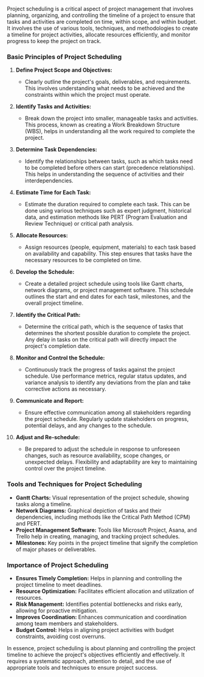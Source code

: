 Project scheduling is a critical aspect of project management that involves planning, organizing, and controlling the timeline of a project to ensure that tasks and activities are completed on time, within scope, and within budget. It involves the use of various tools, techniques, and methodologies to create a timeline for project activities, allocate resources efficiently, and monitor progress to keep the project on track.

### Basic Principles of Project Scheduling

1. **Define Project Scope and Objectives:**
   - Clearly outline the project's goals, deliverables, and requirements. This involves understanding what needs to be achieved and the constraints within which the project must operate.

2. **Identify Tasks and Activities:**
   - Break down the project into smaller, manageable tasks and activities. This process, known as creating a Work Breakdown Structure (WBS), helps in understanding all the work required to complete the project.

3. **Determine Task Dependencies:**
   - Identify the relationships between tasks, such as which tasks need to be completed before others can start (precedence relationships). This helps in understanding the sequence of activities and their interdependencies.

4. **Estimate Time for Each Task:**
   - Estimate the duration required to complete each task. This can be done using various techniques such as expert judgment, historical data, and estimation methods like PERT (Program Evaluation and Review Technique) or critical path analysis.

5. **Allocate Resources:**
   - Assign resources (people, equipment, materials) to each task based on availability and capability. This step ensures that tasks have the necessary resources to be completed on time.

6. **Develop the Schedule:**
   - Create a detailed project schedule using tools like Gantt charts, network diagrams, or project management software. This schedule outlines the start and end dates for each task, milestones, and the overall project timeline.

7. **Identify the Critical Path:**
   - Determine the critical path, which is the sequence of tasks that determines the shortest possible duration to complete the project. Any delay in tasks on the critical path will directly impact the project's completion date.

8. **Monitor and Control the Schedule:**
   - Continuously track the progress of tasks against the project schedule. Use performance metrics, regular status updates, and variance analysis to identify any deviations from the plan and take corrective actions as necessary.

9. **Communicate and Report:**
   - Ensure effective communication among all stakeholders regarding the project schedule. Regularly update stakeholders on progress, potential delays, and any changes to the schedule.

10. **Adjust and Re-schedule:**
    - Be prepared to adjust the schedule in response to unforeseen changes, such as resource availability, scope changes, or unexpected delays. Flexibility and adaptability are key to maintaining control over the project timeline.

### Tools and Techniques for Project Scheduling

- **Gantt Charts:** Visual representation of the project schedule, showing tasks along a timeline.
- **Network Diagrams:** Graphical depiction of tasks and their dependencies, including methods like the Critical Path Method (CPM) and PERT.
- **Project Management Software:** Tools like Microsoft Project, Asana, and Trello help in creating, managing, and tracking project schedules.
- **Milestones:** Key points in the project timeline that signify the completion of major phases or deliverables.

### Importance of Project Scheduling

- **Ensures Timely Completion:** Helps in planning and controlling the project timeline to meet deadlines.
- **Resource Optimization:** Facilitates efficient allocation and utilization of resources.
- **Risk Management:** Identifies potential bottlenecks and risks early, allowing for proactive mitigation.
- **Improves Coordination:** Enhances communication and coordination among team members and stakeholders.
- **Budget Control:** Helps in aligning project activities with budget constraints, avoiding cost overruns.

In essence, project scheduling is about planning and controlling the project timeline to achieve the project's objectives efficiently and effectively. It requires a systematic approach, attention to detail, and the use of appropriate tools and techniques to ensure project success.
